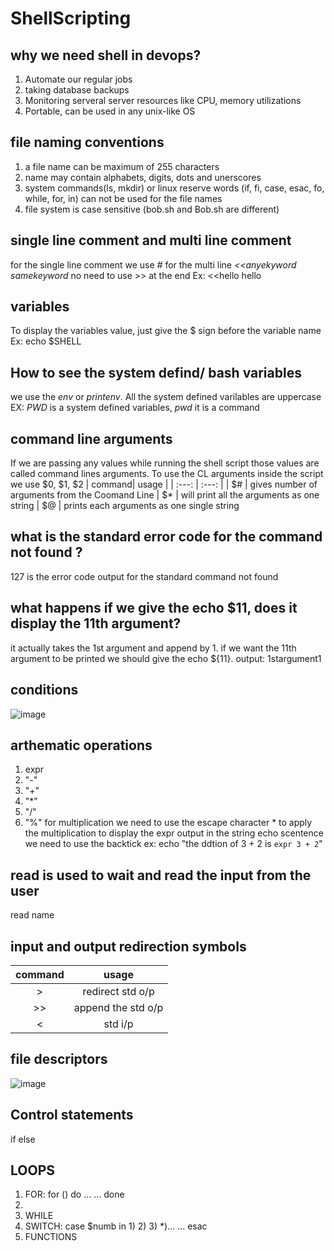 # ShellScripting

## why we need shell in devops?
1. Automate our regular jobs
2. taking database backups
3. Monitoring serveral server resources like CPU, memory utilizations
4. Portable, can be used in any unix-like OS


## file naming conventions
1. a file name can be maximum of 255 characters
2. name may contain alphabets, digits, dots and unerscores
3. system commands(ls, mkdir) or linux reserve words (if, fi, case, esac, fo, while, for, in) can not be used for the file names
4. file system is case sensitive (bob.sh and Bob.sh are different)

## single line comment and multi line comment
for the single line comment we use *#* for the multi line *<<anyekyword   samekeyword* no need to use >> at the end
Ex: <<hello hello

## variables
To display the variables value, just give the $ sign before the variable name
Ex: echo $SHELL

## How to see the system defind/ bash variables
we use the *env* or *printenv*. All the system defined varilables are uppercase
EX: *PWD* is a system defined variables, *pwd* it is a command

## command line arguments
If we are passing any values while running the shell script those values are called command lines arguments. To use the CL arguments inside the script we use $0, $1, $2
| command| usage |
| :---: | :---: |
| $# | gives number of arguments from the Coomand Line
| $*  | will print all the arguments as one string
| $@ | prints each arguments as one single string

## what is the standard error code for the command not found ?
127 is the error code output for the standard command not found 

## what happens if we give the echo $11, does it display the 11th argument?
it actually takes the 1st argument and append by 1. if we want the 11th argument to be printed we should give the echo ${11}.
output: 1stargument1

## conditions
![image](https://github.com/bhargavsp/ShellScripting/assets/45779321/8acc1333-d326-44d9-8f8a-9d9ef303a240)

## arthematic operations
1. expr
2. "-"
3. "+"
4. "*"
5. "/"
6. "%"
   for multiplication we need to use the escape character \* to apply the multiplication
to display the expr output in the string echo scentence we need to use the backtick 
ex: echo "the ddtion of 3 + 2 is `expr 3 + 2`"

## read is used to wait and read the input from the user
read name

## input and output redirection symbols
| command| usage |
| :---: | :---: |
| > | redirect std o/p
| >> |append the std o/p
| < | std i/p

## file descriptors
![image](https://github.com/bhargavsp/ShellScripting/assets/45779321/58149c2f-2857-408f-bc4a-253df5e9e517)


## Control statements
if else

## LOOPS
1. FOR:  for () do ... ... done
2.    
3. WHILE
4. SWITCH: case $numb in 1) 2) 3) *)... ... esac
5. FUNCTIONS


